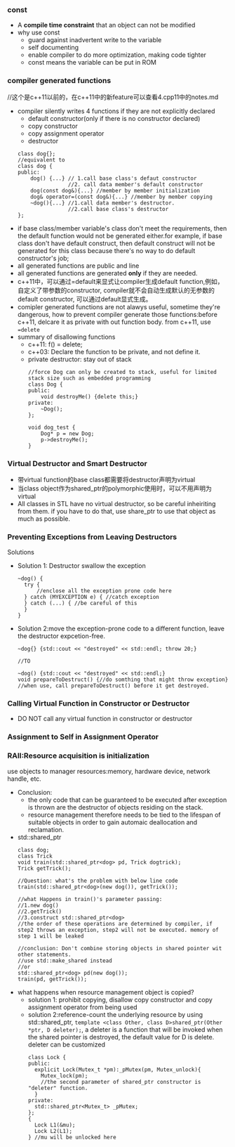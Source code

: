 ### const
- A **compile time constraint** that an object can not be modified
- why use const
  - guard against inadvertent write to the variable
  - self documenting
  - enable compiler to do more optimization, making code tighter
  - const means the variable can be put in ROM
### compiler generated functions
//这个是c++11以前的，在c++11中的新feature可以查看4.cpp11中的notes.md

- compiler silently writes 4 functions if they are not explicitly declared
    - default constructor(only if there is no constructor declared)
    - copy constructor
    - copy assignment operator
    - destructor
    ```
    class dog{};
    //equivalent to 
    class dog {
    public:
        dog() {...} // 1.call base class's defaut constructor
                    //2. call data member's default constructor
        dog(const dog&){...} //member by member initialization
        dog& operator=(const dog&){...} //member by member copying
        ~dog(){...} //1.call data member's destructor.
                    //2.call base class's destructor
    };
    ```
- if base class/member variable's class don't meet the requirements, then the default function would not be generated either.for example, if base class don't have default construct, then default construct will not be generated for this class because there's no way to do default constructor's job;
- all generated functions are public and line
- all generated functions are generated **only** if they are needed.
- c++11中，可以通过=default来显式让compiler生成default function,例如，自定义了带参数的constructor, compiler就不会自动生成默认的无参数的default constructor, 可以通过default显式生成。
- comipler generated functions are not alawys useful, sometime they're dangerous,
  how to prevent compiler generate those functions:before c++11, delcare it as private with out function body. from c++11, use `=delete`
- summary of disallowing functions
  - c++11: f() = delete;
  - c++03: Declare the function to be private, and not define it.
  - private destructor: stay out of stack
    ```
    //force Dog can only be created to stack, useful for limited stack size such as embedded programming
    class Dog {
    public:
        void destroyMe() {delete this;}
    private:
        ~Dog();
    };

    void dog_test {
        Dog* p = new Dog;
        p->destroyMe();
    }
    ```
### Virtual Destructor and Smart Destructor
- 带virtual function的base class都需要将destructor声明为virtual
- 当class object作为shared_ptr的polymorphic使用时，可以不用声明为virtual
- All classes in STL have no virtual destructor, so be careful inheiriting from them. if you have to do that, use share_ptr to use that object as much as possible.
### Preventing Exceptions from Leaving Destructors
Solutions
- Solution 1: Destructor swallow the exception
  ```
  ~dog() {
    try {
        //enclose all the exception prone code here
    } catch (MYEXCEPTION e) { //catch exception
    } catch (...) { //be careful of this
    }
  }
  ```
- Solution 2:move the exception-prone code to a different function, leave the destructor expcetion-free.
  ```
  ~dog{} {std::cout << "destroyed" << std::endl; throw 20;}

  //TO

  ~dog() {std::cout << "destroyed" << std::endl;}
  void prepareToDestruct() {//do somthing that might throw exception}
  //when use, call prepareToDestruct() before it get destroyed.

  ```
### Calling Virtual Function in Constructor or Destructor
- DO NOT call any virtual function in constructor or destructor
### Assignment to Self in Assignment Operator
### RAII:Resource acquisition is initialization
use objects to manager resources:memory, hardware device, network handle, etc.
- Conclusion: 
  - the only code that can be guaranteed to be executed after exception is thrown are the destructor of objects residing on the stack.
  - resource management therefore needs to be tied to the lifespan of suitable objects in order to gain automaic deallocation and reclamation.
- std::shared_ptr
  ```
  class dog;
  class Trick
  void train(std::shared_ptr<dog> pd, Trick dogtrick);
  Trick getTrick();

  //Question: what's the problem with below line code
  train(std::shared_ptr<dog>(new dog()), getTrick());

  //what Happens in train()'s parameter passing:
  //1.new dog()
  //2.getTrick()
  //3.construct std::shared_ptr<dog>
  //the order of these operations are determined by compiler, if step2 throws an exception, step2 will not be executed. memory of step 1 will be leaked
  
  //conclusion: Don't combine storing objects in shared pointer wit other statements.
  //use std::make_shared instead
  //or
  std::shared_ptr<dog> pd(new dog());
  train(pd, getTrick());
  ````
- what happens when resource management object is copied?
  - solution 1: prohibit copying, disallow copy constructor and copy assignment operator from being used
  - solution 2:reference-count the underlying resource by using std::shared_ptr, `template <class Other, class D>shared_ptr(Other *ptr, D deleter);`, a deleter is a function that will be invoked when the shared pointer is destroyed, the default value for D is delete. deleter can be customized
    ```
    class Lock {
    public:
      explicit Lock(Mutex_t *pm):_pMutex(pm, Mutex_unlock){
        Mutex_lock(pm);
        //the second parameter of shared_ptr constructor is "deleter" function.
      }
    private:
      std::shared_ptr<Mutex_t> _pMutex;
    };
    {
      Lock L1(&mu);
      Lock L2(L1);
    } //mu will be unlocked here
    
    ```